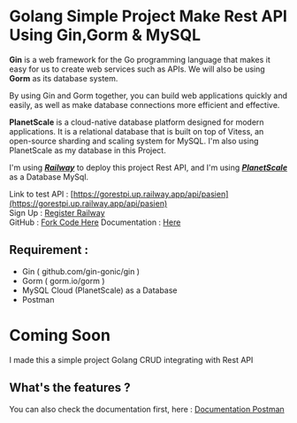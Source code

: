 # Golang Simple Project Make Rest API Using Gin,Gorm & MySQL

**Gin** is a web framework for the Go programming language that makes it easy for us to create web services such as APIs. We will also be using **Gorm** as its database system.

By using Gin and Gorm together, you can build web applications quickly and easily, as well as make database connections more efficient and effective.

**PlanetScale** is a cloud-native database platform designed for modern applications. It is a relational database that is built on top of Vitess, an open-source sharding and scaling system for MySQL. I'm also using PlanetScale as my database in this Project.

I'm using [_**Railway**_](https://railway.app?referralCode=CANLESS) to deploy this project Rest API, and I'm using [_**PlanetScale**_](https://planetscale.com/) as a Database MySql.

Link to test API : [https://gorestpi.up.railway.app/api/pasien](https://gorestpi.up.railway.app/api/pasien)  
Sign Up : [Register Railway](https://railway.app?referralCode=CANLESS)  
GitHub : [Fork Code Here](https://github.com/zoelabbb/go-restpi-gin)
Documentation : [Here](https://documenter.getpostman.com/view/11527487/2s93RNzExo#project-golang-builds-rest-api-with-gin-gorm-mysql-planetscale)

## Requirement :
- Gin ( github.com/gin-gonic/gin )
- Gorm ( gorm.io/gorm )
- MySQL Cloud (PlanetScale) as a Database
- Postman

# Coming Soon
I made this a simple project Golang CRUD integrating with Rest API

## What's the features ?

You can also check the documentation first, here :
[Documentation Postman](https://documenter.getpostman.com/view/11527487/2s93RNzExo#project-golang-builds-rest-api-with-gin-gorm-mysql-planetscale)

